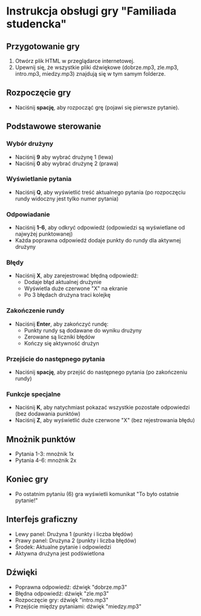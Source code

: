 # Instrukcja obsługi gry "Familiada studencka"

## Przygotowanie gry
1. Otwórz plik HTML w przeglądarce internetowej.
2. Upewnij się, że wszystkie pliki dźwiękowe (dobrze.mp3, zle.mp3, intro.mp3, miedzy.mp3) znajdują się w tym samym folderze.

## Rozpoczęcie gry
- Naciśnij **spację**, aby rozpocząć grę (pojawi się pierwsze pytanie).

## Podstawowe sterowanie

### Wybór drużyny
- Naciśnij **9** aby wybrać drużynę 1 (lewa)
- Naciśnij **0** aby wybrać drużynę 2 (prawa)

### Wyświetlanie pytania
- Naciśnij **Q**, aby wyświetlić treść aktualnego pytania (po rozpoczęciu rundy widoczny jest tylko numer pytania)

### Odpowiadanie
- Naciśnij **1-6**, aby odkryć odpowiedź (odpowiedzi są wyświetlane od najwyżej punktowanej)
- Każda poprawna odpowiedź dodaje punkty do rundy dla aktywnej drużyny

### Błędy
- Naciśnij **X**, aby zarejestrować błędną odpowiedź:
  - Dodaje błąd aktualnej drużynie
  - Wyświetla duże czerwone "X" na ekranie
  - Po 3 błędach drużyna traci kolejkę

### Zakończenie rundy
- Naciśnij **Enter**, aby zakończyć rundę:
  - Punkty rundy są dodawane do wyniku drużyny
  - Zerowane są liczniki błędów
  - Kończy się aktywność drużyn

### Przejście do następnego pytania
- Naciśnij **spację**, aby przejść do następnego pytania (po zakończeniu rundy)

### Funkcje specjalne
- Naciśnij **K**, aby natychmiast pokazać wszystkie pozostałe odpowiedzi (bez dodawania punktów)
- Naciśnij **Z**, aby wyświetlić duże czerwone "X" (bez rejestrowania błędu)

## Mnożnik punktów
- Pytania 1-3: mnożnik 1x
- Pytania 4-6: mnożnik 2x

## Koniec gry
- Po ostatnim pytaniu (6) gra wyświetli komunikat "To było ostatnie pytanie!"

## Interfejs graficzny
- Lewy panel: Drużyna 1 (punkty i liczba błędów)
- Prawy panel: Drużyna 2 (punkty i liczba błędów)
- Środek: Aktualne pytanie i odpowiedzi
- Aktywna drużyna jest podświetlona

## Dźwięki
- Poprawna odpowiedź: dźwięk "dobrze.mp3"
- Błędna odpowiedź: dźwięk "zle.mp3"
- Rozpoczęcie gry: dźwięk "intro.mp3"
- Przejście między pytaniami: dźwięk "miedzy.mp3"
